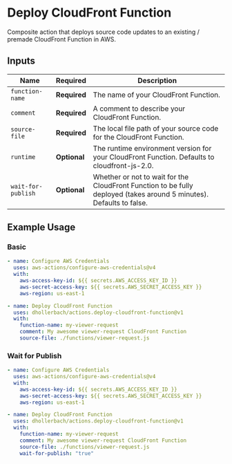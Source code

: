 # Deploy CloudFront Function

Composite action that deploys source code updates to an existing / premade CloudFront Function in AWS.

## Inputs

| Name               | Required     | Description                                                                                                          |
| ------------------ | ------------ | -------------------------------------------------------------------------------------------------------------------- |
| `function-name`    | **Required** | The name of your CloudFront Function.                                                                                |
| `comment`          | **Required** | A comment to describe your CloudFront Function.                                                                      |
| `source-file`      | **Required** | The local file path of your source code for the CloudFront Function.                                                 |
| `runtime`          | **Optional** | The runtime environment version for your CloudFront Function. Defaults to cloudfront-js-2.0.                         |
| `wait-for-publish` | **Optional** | Whether or not to wait for the CloudFront Function to be fully deployed (takes around 5 minutes). Defaults to false. |

## Example Usage

### Basic

```yaml
- name: Configure AWS Credentials
  uses: aws-actions/configure-aws-credentials@v4
  with:
    aws-access-key-id: ${{ secrets.AWS_ACCESS_KEY_ID }}
    aws-secret-access-key: ${{ secrets.AWS_SECRET_ACCESS_KEY }}
    aws-region: us-east-1

- name: Deploy CloudFront Function
  uses: dhollerbach/actions.deploy-cloudfront-function@v1
  with:
    function-name: my-viewer-request
    comment: My awesome viewer-request CloudFront Function
    source-file: ./functions/viewer-request.js
```

### Wait for Publish

```yaml
- name: Configure AWS Credentials
  uses: aws-actions/configure-aws-credentials@v4
  with:
    aws-access-key-id: ${{ secrets.AWS_ACCESS_KEY_ID }}
    aws-secret-access-key: ${{ secrets.AWS_SECRET_ACCESS_KEY }}
    aws-region: us-east-1

- name: Deploy CloudFront Function
  uses: dhollerbach/actions.deploy-cloudfront-function@v1
  with:
    function-name: my-viewer-request
    comment: My awesome viewer-request CloudFront Function
    source-file: ./functions/viewer-request.js
    wait-for-publish: "true"
```
